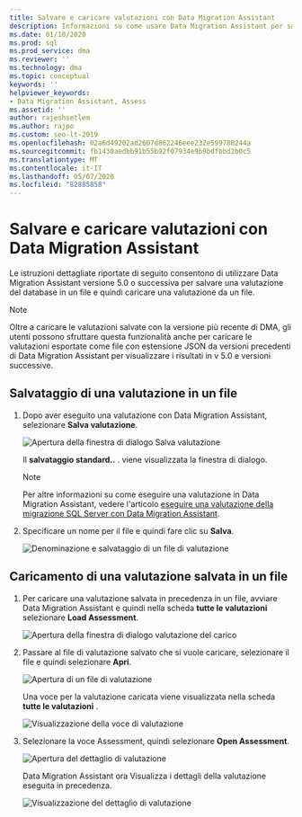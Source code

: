 ```yaml
---
title: Salvare e caricare valutazioni con Data Migration Assistant
description: Informazioni su come usare Data Migration Assistant per salvare e caricare valutazioni.
ms.date: 01/10/2020
ms.prod: sql
ms.prod_service: dma
ms.reviewer: ''
ms.technology: dma
ms.topic: conceptual
keywords: ''
helpviewer_keywords:
- Data Migration Assistant, Assess
ms.assetid: ''
author: rajeshsetlem
ms.author: rajpo
ms.custom: seo-lt-2019
ms.openlocfilehash: 02a6d49202ad2607d862246eee232e599788244a
ms.sourcegitcommit: fb1430aedbb91b55b92f07934e9b9bdfbbd2b0c5
ms.translationtype: MT
ms.contentlocale: it-IT
ms.lasthandoff: 05/07/2020
ms.locfileid: "82885858"
---
```

# <a name="save-and-load-assessments-with-data-migration-assistant"></a>Salvare e caricare valutazioni con Data Migration Assistant

Le istruzioni dettagliate riportate di seguito consentono di utilizzare Data Migration Assistant versione 5.0 o successiva per salvare una valutazione del database in un file e quindi caricare una valutazione da un file.

> [!NOTE]
> Oltre a caricare le valutazioni salvate con la versione più recente di DMA, gli utenti possono sfruttare questa funzionalità anche per caricare le valutazioni esportate come file con estensione JSON da versioni precedenti di Data Migration Assistant per visualizzare i risultati in v 5.0 e versioni successive.

## <a name="saving-an-assessment-to-a-file"></a>Salvataggio di una valutazione in un file

1. Dopo aver eseguito una valutazione con Data Migration Assistant, selezionare **Salva valutazione**.

   ![Apertura della finestra di dialogo Salva valutazione](../dma/media/dma-save-load-assessments/dma-open-save-dialog.png)

   Il **salvataggio standard..** . viene visualizzata la finestra di dialogo.

   > [!NOTE]
   > Per altre informazioni su come eseguire una valutazione in Data Migration Assistant, vedere l'articolo [eseguire una valutazione della migrazione SQL Server con Data Migration Assistant](../dma/dma-assesssqlonprem.md).

2. Specificare un nome per il file e quindi fare clic su **Salva**.

   ![Denominazione e salvataggio di un file di valutazione](../dma/media/dma-save-load-assessments/dma-name-save-assessment.png)

## <a name="loading-an-assessment-saved-to-a-file"></a>Caricamento di una valutazione salvata in un file

1. Per caricare una valutazione salvata in precedenza in un file, avviare Data Migration Assistant e quindi nella scheda **tutte le valutazioni** selezionare **Load Assessment**.

   ![Apertura della finestra di dialogo valutazione del carico](../dma/media/dma-save-load-assessments/dma-open-load-dialog.png)

2. Passare al file di valutazione salvato che si vuole caricare, selezionare il file e quindi selezionare **Apri**.

   ![Apertura di un file di valutazione](../dma/media/dma-save-load-assessments/dma-open-assessment.png)

   Una voce per la valutazione caricata viene visualizzata nella scheda **tutte le valutazioni** .

   ![Visualizzazione della voce di valutazione](../dma/media/dma-save-load-assessments/dma-display-assessment-entry.png)

3. Selezionare la voce Assessment, quindi selezionare **Open Assessment**.

   ![Apertura del dettaglio di valutazione](../dma/media/dma-save-load-assessments/dma-open-assessment-detail.png)

   Data Migration Assistant ora Visualizza i dettagli della valutazione eseguita in precedenza.

   ![Visualizzazione del dettaglio di valutazione](../dma/media/dma-save-load-assessments/dma-display-assessment-detail.png)
